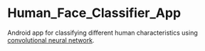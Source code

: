 # Human_Face_Classifier_App
Android app for classifying different human characteristics using [convolutional neural network](https://github.com/Sing3Rous/Human_Classifier_Neural_Network).
